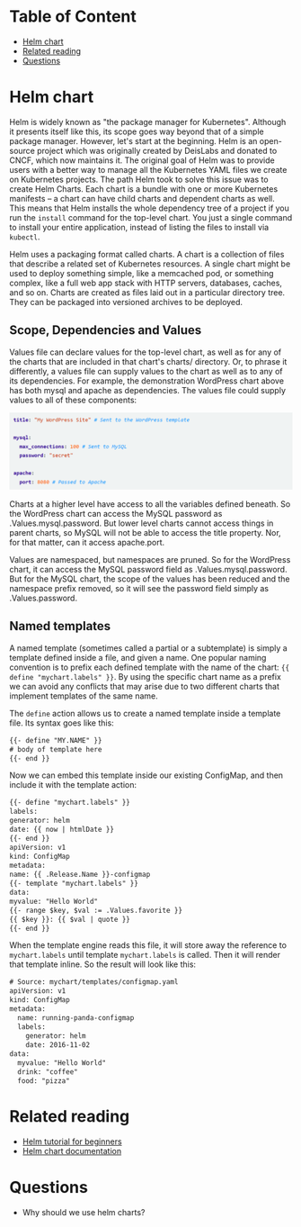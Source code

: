 # Table of Content

- [Helm chart](#helm-chart)
- [Related reading](#related-reading)
- [Questions](#questions)

# Helm chart
Helm is widely known as "the package manager for Kubernetes". Although it presents itself like this, its scope goes way beyond that of a simple package manager. However, let's start at the beginning. 
Helm is an open-source project which was originally created by DeisLabs and donated to CNCF, which now maintains it. The original goal of Helm was to provide users with a better way to manage all the Kubernetes YAML files we create on Kubernetes projects. 
The path Helm took to solve this issue was to create Helm Charts. Each chart is a bundle with one or more Kubernetes manifests – a chart can have child charts and dependent charts as well.
This means that Helm installs the whole dependency tree of a project if you run the `install` command for the top-level chart. You just a single command to install your entire application, instead of listing the files to install via `kubectl`.

Helm uses a packaging format called charts. A chart is a collection of files that describe a related set of Kubernetes resources. A single chart might be used to deploy something simple, like a memcached pod, or something complex, like a full web app stack with HTTP servers, databases, caches, and so on. 
Charts are created as files laid out in a particular directory tree. They can be packaged into versioned archives to be deployed.

## Scope, Dependencies and Values
Values file can declare values for the top-level chart, as well as for any of the charts that are included in that chart's charts/ directory. Or, to phrase it differently, a values file can supply values to the chart as well as to any of its dependencies. For example, the demonstration WordPress chart above has both mysql and apache as dependencies. The values file could supply values to all of these components:

![](images/helm-variables.png)

Charts at a higher level have access to all the variables defined beneath. So the WordPress chart can access the MySQL password as .Values.mysql.password. But lower level charts cannot access things in parent charts, so MySQL will not be able to access the title property. Nor, for that matter, can it access apache.port.

Values are namespaced, but namespaces are pruned. So for the WordPress chart, it can access the MySQL password field as .Values.mysql.password. But for the MySQL chart, the scope of the values has been reduced and the namespace prefix removed, so it will see the password field simply as .Values.password.

## Named templates
A named template (sometimes called a partial or a subtemplate) is simply a template defined inside a file, and given a name. One popular naming convention is to prefix each defined template with the name of the chart: `{{ define "mychart.labels" }}`. By using the specific chart name as a prefix we can avoid any conflicts that may arise due to two different charts that implement templates of the same name.

The `define` action allows us to create a named template inside a template file. Its syntax goes like this:
````
{{- define "MY.NAME" }}
# body of template here
{{- end }}
````
Now we can embed this template inside our existing ConfigMap, and then include it with the template action:
````
{{- define "mychart.labels" }}
labels:
generator: helm
date: {{ now | htmlDate }}
{{- end }}
apiVersion: v1
kind: ConfigMap
metadata:
name: {{ .Release.Name }}-configmap
{{- template "mychart.labels" }}
data:
myvalue: "Hello World"
{{- range $key, $val := .Values.favorite }}
{{ $key }}: {{ $val | quote }}
{{- end }}
````
When the template engine reads this file, it will store away the reference to `mychart.labels` until template `mychart.labels` is called. Then it will render that template inline. So the result will look like this:
````
# Source: mychart/templates/configmap.yaml
apiVersion: v1
kind: ConfigMap
metadata:
  name: running-panda-configmap
  labels:
    generator: helm
    date: 2016-11-02
data:
  myvalue: "Hello World"
  drink: "coffee"
  food: "pizza"
````

# Related reading

- [Helm tutorial for beginners](https://blog.packagecloud.io/what-is-a-helm-chart-a-tutorial-for-kubernetes-beginners)
- [Helm chart documentation](https://helm.sh/docs/topics/charts)

# Questions

- Why should we use helm charts?